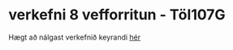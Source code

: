 # verkefni 8 vefforritun - Töl107G
Hægt að nálgast verkefnið keyrandi [hér](https://competent-bhabha-2c92d5.netlify.app/)
